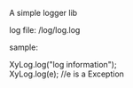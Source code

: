 A simple logger lib  

log file: <app path>/log/log<yyyyMMdd>.log  
  
sample:  
  
XyLog.log("log information");  
XyLog.log(e);  //e is a Exception  

